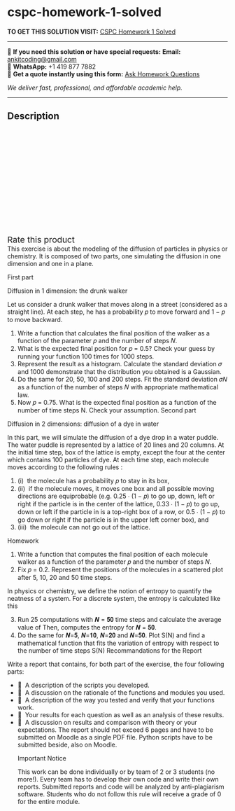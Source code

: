 # cspc-homework-1-solved
**TO GET THIS SOLUTION VISIT:** [CSPC Homework 1 Solved](https://www.ankitcodinghub.com/product/cspc-homework-1-solved/)


---

📩 **If you need this solution or have special requests:** **Email:** ankitcoding@gmail.com  
📱 **WhatsApp:** +1 419 877 7882  
📄 **Get a quote instantly using this form:** [Ask Homework Questions](https://www.ankitcodinghub.com/services/ask-homework-questions/)

*We deliver fast, professional, and affordable academic help.*

---

<h2>Description</h2>



<div class="kk-star-ratings kksr-auto kksr-align-center kksr-valign-top" data-payload="{&quot;align&quot;:&quot;center&quot;,&quot;id&quot;:&quot;91083&quot;,&quot;slug&quot;:&quot;default&quot;,&quot;valign&quot;:&quot;top&quot;,&quot;ignore&quot;:&quot;&quot;,&quot;reference&quot;:&quot;auto&quot;,&quot;class&quot;:&quot;&quot;,&quot;count&quot;:&quot;0&quot;,&quot;legendonly&quot;:&quot;&quot;,&quot;readonly&quot;:&quot;&quot;,&quot;score&quot;:&quot;0&quot;,&quot;starsonly&quot;:&quot;&quot;,&quot;best&quot;:&quot;5&quot;,&quot;gap&quot;:&quot;4&quot;,&quot;greet&quot;:&quot;Rate this product&quot;,&quot;legend&quot;:&quot;0\/5 - (0 votes)&quot;,&quot;size&quot;:&quot;24&quot;,&quot;title&quot;:&quot;CSPC Homework 1 Solved&quot;,&quot;width&quot;:&quot;0&quot;,&quot;_legend&quot;:&quot;{score}\/{best} - ({count} {votes})&quot;,&quot;font_factor&quot;:&quot;1.25&quot;}">

<div class="kksr-stars">

<div class="kksr-stars-inactive">
            <div class="kksr-star" data-star="1" style="padding-right: 4px">


<div class="kksr-icon" style="width: 24px; height: 24px;"></div>
        </div>
            <div class="kksr-star" data-star="2" style="padding-right: 4px">


<div class="kksr-icon" style="width: 24px; height: 24px;"></div>
        </div>
            <div class="kksr-star" data-star="3" style="padding-right: 4px">


<div class="kksr-icon" style="width: 24px; height: 24px;"></div>
        </div>
            <div class="kksr-star" data-star="4" style="padding-right: 4px">


<div class="kksr-icon" style="width: 24px; height: 24px;"></div>
        </div>
            <div class="kksr-star" data-star="5" style="padding-right: 4px">


<div class="kksr-icon" style="width: 24px; height: 24px;"></div>
        </div>
    </div>

<div class="kksr-stars-active" style="width: 0px;">
            <div class="kksr-star" style="padding-right: 4px">


<div class="kksr-icon" style="width: 24px; height: 24px;"></div>
        </div>
            <div class="kksr-star" style="padding-right: 4px">


<div class="kksr-icon" style="width: 24px; height: 24px;"></div>
        </div>
            <div class="kksr-star" style="padding-right: 4px">


<div class="kksr-icon" style="width: 24px; height: 24px;"></div>
        </div>
            <div class="kksr-star" style="padding-right: 4px">


<div class="kksr-icon" style="width: 24px; height: 24px;"></div>
        </div>
            <div class="kksr-star" style="padding-right: 4px">


<div class="kksr-icon" style="width: 24px; height: 24px;"></div>
        </div>
    </div>
</div>


<div class="kksr-legend" style="font-size: 19.2px;">
            <span class="kksr-muted">Rate this product</span>
    </div>
    </div>
<div class="page" title="Page 1">
<div class="layoutArea">
<div class="column">
This exercise is about the modeling of the diffusion of particles in physics or chemistry. It is composed of two parts, one simulating the diffusion in one dimension and one in a plane.

First part

Diffusion in 1 dimension: the drunk walker

Let us consider a drunk walker that moves along in a street (considered as a straight line). At each step, he has a probability 𝑝 to move forward and 1 − 𝑝 to move backward.

<ol>
<li>Write a function that calculates the final position of the walker as a function of the parameter 𝑝 and the number of steps 𝑁.</li>
<li>What is the expected final position for 𝑝 = 0.5? Check your guess by running your function 100 times for 1000 steps.</li>
<li>Represent the result as a histogram. Calculate the standard deviation 𝜎 and 1000
demonstrate that the distribution you obtained is a Gaussian.
</li>
<li>Do the same for 20, 50, 100 and 200 steps. Fit the standard deviation 𝜎𝑁 as a
function of the number of steps 𝑁 with appropriate mathematical law.
</li>
<li>Now 𝑝 = 0.75. What is the expected final position as a function of the number
of time steps N. Check your assumption. Second part
</li>
</ol>
Diffusion in 2 dimensions: diffusion of a dye in water

In this part, we will simulate the diffusion of a dye drop in a water puddle. The water puddle is represented by a lattice of 20 lines and 20 columns. At the initial time step, box of the lattice is empty, except the four at the center which contains 100 particles of dye. At each time step, each molecule moves according to the following rules :

<ol>
<li>(i) &nbsp;the molecule has a probability 𝑝 to stay in its box,</li>
<li>(ii) &nbsp;if the molecule moves, it moves one box and all possible moving directions are
equiprobable (e.g. 0.25 ∙ (1 − 𝑝) to go up, down, left or right if the particle is in the center of the lattice, 0.33 ∙ (1 − 𝑝) to go up, down or left if the particle in is a top-right box of a row, or 0.5 ∙ (1 − 𝑝) to go down or right if the particle is in the upper left corner box), and
</li>
<li>(iii) &nbsp;the molecule can not go out of the lattice.</li>
</ol>
</div>
</div>
</div>
<div class="page" title="Page 2">
<div class="layoutArea">
<div class="column">
Homework

</div>
</div>
<div class="layoutArea">
<div class="column">
<ol>
<li>Write a function that computes the final position of each molecule walker as a function of the parameter 𝑝 and the number of steps 𝑁.</li>
<li>Fix 𝑝 = 0.2. Represent the positions of the molecules in a scattered plot after 5, 10, 20 and 50 time steps.</li>
</ol>
In physics or chemistry, we define the notion of entropy to quantify the neatness of a system. For a discrete system, the entropy is calculated like this

<ol start="3">
<li>Run 25 computations with 𝑵 = 𝟓𝟎 time steps and calculate the average value of Then, computes the entropy for 𝑵 = 𝟓𝟎.</li>
<li>Do the same for 𝑵=𝟓, 𝑵=𝟏𝟎, 𝑵=𝟐𝟎 and 𝑵=𝟓𝟎. Plot S(N) and find a mathematical function that fits the variation of entropy with respect to the number of time steps S(N)
Recommandations for the Report
</li>
</ol>
Write a report that contains, for both part of the exercise, the four following parts:

<ul>
<li> &nbsp;A description of the scripts you developed.</li>
<li> &nbsp;A discussion on the rationale of the functions and modules you used.</li>
<li> &nbsp;A description of the way you tested and verify that your functions work.</li>
<li> &nbsp;Your results for each question as well as an analysis of these results.</li>
<li> &nbsp;A discussion on results and comparison with theory or your expectations.
The report should not exceed 6 pages and have to be submitted on Moodle as a single PDF file. Python scripts have to be submitted beside, also on Moodle.

Important Notice

This work can be done individually or by team of 2 or 3 students (no more!). Every team has to develop their own code and write their own reports. Submitted reports and code will be analyzed by anti-plagiarism software. Students who do not follow this rule will receive a grade of 0 for the entire module.
</li>
</ul>
</div>
</div>
</div>
